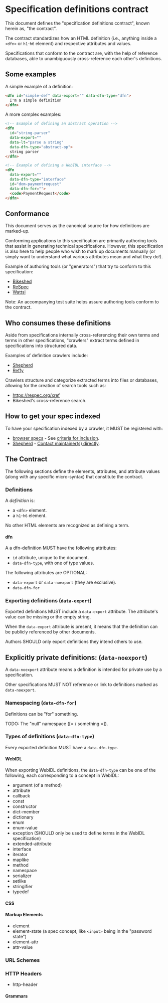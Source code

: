 # Specification definitions contract

This document defines the "specification definitions contract", known herein as, "the contract".

The contract standardizes how an HTML definition (i.e., anything inside a `<dfn>` or `h1`-`h6` element) and respective attributes and values.

Specifications that conform to the contract are, with the help of reference databases, able to unambiguously cross-reference each other's definitions.

## Some examples

A simple example of a definition:

```HTML
<dfn id="simple-def" data-export="" data-dfn-type="dfn">
  I'm a simple definition
</dfn>
```

A more complex examples:

```HTML
<!-- Example of defining an abstract operation -->
<dfn
  id="string-parser"
  data-export=""
  data-lt="parse a string"
  data-dfn-type="abstract-op">
  string parser
</dfn>

<!-- Example of defining a WebIDL interface -->
<dfn
  data-export=""
  data-dfn-type="interface"
  id="dom-paymentrequest"
  data-dfn-for="">
  <code>PaymentRequest</code>
</dfn>

```

## Conformance

This document serves as the canonical source for how definitions are marked-up.

Conforming applications to this specification are primarily authoring tools that assist in generating technical specifications. However, this specification is also here to help people who wish to mark up documents manually (or simply want to understand what various attributes mean and what they do!).

Example of authoring tools (or "generators") that try to conform to this specification:

- [Bikeshed](http://github.com/tabatkins/bikeshed)
- [ReSpec](http://github.com/w3c/respec)
- [Wattsi](https://github.com/whatwg/wattsi)

Note: An accompanying test suite helps assure authoring tools conform to the contract.

## Who consumes these definitions

Aside from specifications internally cross-referencing their own terms and terms in other specifications, "crawlers" extract terms defined in specifications into structured data.

Examples of definition crawlers include:

- [Shepherd](https://dev.csswg.org/projects/shepherd)
- [Reffy](https://github.com/w3c/reffy)

Crawlers structure and categorize extracted terms into files or databases, allowing for the creation of search tools such as:

- <https://respec.org/xref>
- Bikeshed's cross-reference search.

## How to get your spec indexed

To have your specification indexed by a crawler, it MUST be registered with:

- [browser specs](https://github.com/w3c/browser-specs/) - See [criteria for inclusion](https://github.com/w3c/browser-specs/blob/master/README.md#spec-selection-criteria).
- [Shepherd](https://dev.csswg.org/projects/shepherd) - [Contact maintainer(s) directly](https://dev.csswg.org/users/3).

## The Contract

The following sections define the elements, attributes, and attribute values (along with any specific micro-syntax) that constitute the contract.

### Definitions

A <dfn>definition</dfn> is:

- a `<dfn>` element.
- a `h1`-`h6` element.

No other HTML elements are recognized as defining a term.

#### dfn
A a dfn-definition MUST have the following attributes:

- `id` attribute, unique to the document.
- `data-dfn-type`, with one of type values.

The following attributes are OPTIONAL:

- `data-export` or `data-noexport` (they are exclusive).
- `data-dfn-for`

### Exporting definitions (`data-export`)

Exported definitions MUST include a `data-export` attribute. The attribute's value can be missing or the empty string.

When the `data-export` attribute is present, it means that the definition can be publicly referenced by other documents.

Authors SHOULD only export definitions they intend others to use.

## Explicitly private definitions: (`data-noexport`)

A `data-noexport` attribute means a definition is intended for private use by a specification.

Other specifications MUST NOT reference or link to definitions marked as `data-noexport`.

### Namespacing (`data-dfn-for`)

Definitions can be "for" something.

TODO: The "null" namespace ([= / something =]).

### Types of definitions (`data-dfn-type`)

Every exported definition MUST have a `data-dfn-type`.

#### WebIDL

When exporting WebIDL definitions, the `data-dfn-type` can be one of the following, each corresponding to a concept in WebIDL:

- argument (of a method)
- attribute
- callback
- const
- constructor
- dict-member
- dictionary
- enum
- enum-value
- exception (SHOULD only be used to define terms in the WebIDL specification)
- extended-attribute
- interface
- iterator
- maplike
- method
- namespace
- serializer
- setlike
- stringifier
- typedef

#### CSS

#### Markup Elements

- element
- element-state (a spec concept, like `<input>` being in the "password state")
- element-attr
- attr-value

### URL Schemes

### HTTP Headers

- http-header

#### Grammars
